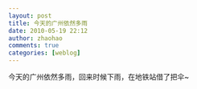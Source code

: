 ```yaml
---
layout: post
title: 今天的广州依然多雨
date: 2010-05-19 22:12
author: zhaohao
comments: true
categories: [weblog]
---
```

今天的广州依然多雨，回来时候下雨，在地铁站借了把伞~
